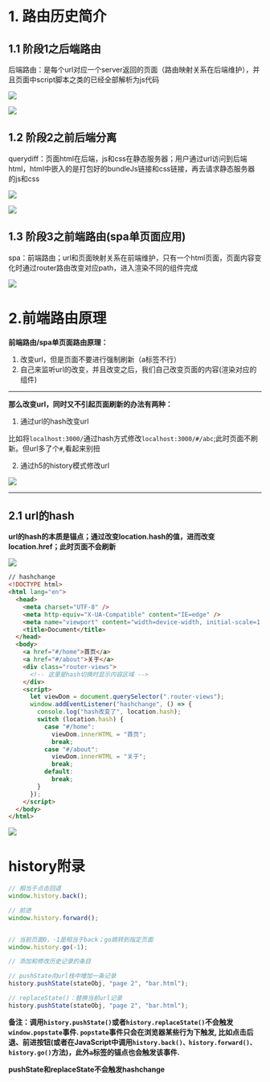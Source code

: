 # 1. 路由历史简介

## 1.1 阶段1之后端路由

后端路由：是每个url对应一个server返回的页面（路由映射关系在后端维护），并且页面中script脚本之类的已经全部解析为js代码

![](./image/后端路由图解.png)

![](./image/后端路由.png)

## 1.2 阶段2之前后端分离

querydiff：页面html在后端，js和css在静态服务器；用户通过url访问到后端html，html中嵌入的是打包好的bundleJs链接和css链接，再去请求静态服务器的js和css

![](./image/前后端分离阶段讲解.png)

![](./image/阶段二之前后端分离阶段.png)

## 1.3 阶段3之前端路由(spa单页面应用)

spa：前端路由；url和页面映射关系在前端维护，只有一个html页面，页面内容变化时通过router路由改变对应path，进入渲染不同的组件完成

![](./image/阶段三之单页面应用.png)

# 2.前端路由原理 


**前端路由/spa单页面路由原理：**

1. 改变url，但是页面不要进行强制刷新（a标签不行）
2. 自己来监听url的改变，并且改变之后，我们自己改变页面的内容(渲染对应的组件)

---

**那么改变url，同时又不引起页面刷新的办法有两种：**

1. 通过url的hash改变url

比如将`localhost:3000/`通过hash方式修改`localhost:3000/#/abc`;此时页面不刷新。但url多了个`#`,看起来别扭

2. 通过h5的history模式修改url

![](./image/history.png)

---

## 2.1 url的hash

**url的hash的本质是锚点；通过改变location.hash的值，进而改变location.href；此时页面不会刷新**

![](./image/locationHash方式.png)


```html
// hashchange
<!DOCTYPE html>
<html lang="en">
  <head>
    <meta charset="UTF-8" />
    <meta http-equiv="X-UA-Compatible" content="IE=edge" />
    <meta name="viewport" content="width=device-width, initial-scale=1.0" />
    <title>Document</title>
  </head>
  <body>
    <a href="#/home">首页</a>
    <a href="#/about">关于</a>
    <div class="router-views">
      <!-- 这里是hash切换时显示内容区域 -->
    </div>
    <script>
      let viewDom = document.querySelector(".router-views");
      window.addEventListener("hashchange", () => {
        console.log("hash改变了", location.hash);
        switch (location.hash) {
          case "#/home":
            viewDom.innerHTML = "首页";
            break;
          case "#/about":
            viewDom.innerHTML = "关于";
            break;
          default:
            break;
        }
      });
    </script>
  </body>
</html>

```

![](./image/hash原理.png)






# history附录

```js
// 相当于点击回退
window.history.back();

// 前进
window.history.forward();


// 当前页面0，-1是相当于back；go跳转到指定页面
window.history.go(-1);

```

```js
// 添加和修改历史记录的条目

// pushState向url栈中增加一条记录
history.pushState(stateObj, "page 2", "bar.html");

// replaceState()：替换当前url记录
history.pushState(stateObj, "page 2", "bar.html");

```


**备注：调用`history.pushState()`或者`history.replaceState()`不会触发`window.popstate`事件. `popstate`事件只会在浏览器某些行为下触发, 比如点击后退、前进按钮(或者在JavaScript中调用`history.back()、history.forward()、history.go()`方法)，此外`a`标签的锚点也会触发该事件.**

**pushState和replaceState不会触发hashchange**


